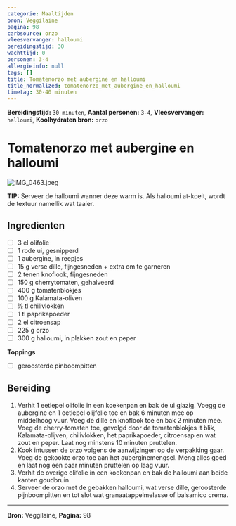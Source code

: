 ```yaml
---
categorie: Maaltijden
bron: Veggilaine
pagina: 98
carbsource: orzo
vleesvervanger: halloumi
bereidingstijd: 30
wachttijd: 0
personen: 3-4
allergieinfo: null
tags: []
title: Tomatenorzo met aubergine en halloumi
title_normalized: tomatenorzo_met_aubergine_en_halloumi
timetag: 30-40 minuten
---
```

**Bereidingstijd:** ```30 minuten```, **Aantal personen:** ```3-4```, **Vleesvervanger:** ```halloumi```, **Koolhydraten bron:** ```orzo```

# Tomatenorzo met aubergine en halloumi

![IMG_0463.jpeg](../../_resources/IMG_0463.jpeg)

<b-notice>
 	<b>TIP:</b> Serveer de halloumi wanner deze warm is. Als halloumi at-koelt, wordt de textuur namellik wat taaier.
 </b-notice>

## Ingredienten

- [ ] 3 el olifolie
- [ ] 1 rode ui, gesnipperd
- [ ] 1 aubergine, in reepjes
- [ ] 15 g verse dille, fijngesneden + extra om te garneren
- [ ] 2 tenen knoflook, fijngesneden
- [ ] 150 g cherrytomaten, gehalveerd
- [ ] 400 g tomatenblokjes
- [ ] 100 g Kalamata-oliven
- [ ] ½ tl chilivlokken
- [ ] 1 tl paprikapoeder
- [ ] 2 el citroensap
- [ ] 225 g orzo
- [ ] 300 g halloumi, in plakken zout en peper

**Toppings**

- [ ] geroosterde pinboompitten

## Bereiding

1. Verhit 1 eetlepel olifolie in een koekenpan en bak de ui glazig. Voegg de aubergine en 1 eetlepel olijfolie toe en bak 6 minuten mee op middelhoog vuur.  Voeg de dille en knoflook toe en bak 2 minuten mee. Voeg de cherry-tomaten toe, gevolgd door de tomatenblokjes it blik, Kalamata-olijven, chilivlokken, het paprikapoeder, citroensap en wat zout en peper. Laat nog minstens 10 minuten pruttelen.
2. Kook intussen de orzo volgens de aanwijzingen op de verpakking gaar. Voeg de gekookte orzo toe aan het auberginemengsel. Meng alles goed en laat nog een paar minuten pruttelen op laag vuur.
3. Verhit de overige olifolie in een koekenpan en bak de halloumi aan beide kanten goudbruin
4. Serveer de orzo met de gebakken halloumi, wat verse dille, geroosterde pijnboompitten en tot slot wat granaatappelmelasse of balsamico crema.






***
**Bron:** Veggilaine, **Pagina:** 98
